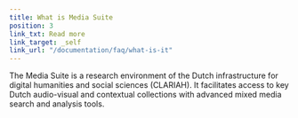 ```yaml
---
title: What is Media Suite
position: 3
link_txt: Read more
link_target: _self
link_url: "/documentation/faq/what-is-it"
---
```


The Media Suite is a research environment of the Dutch infrastructure for digital humanities and social sciences (CLARIAH). It facilitates access to key Dutch audio-visual and contextual collections with advanced mixed media search and analysis tools.
